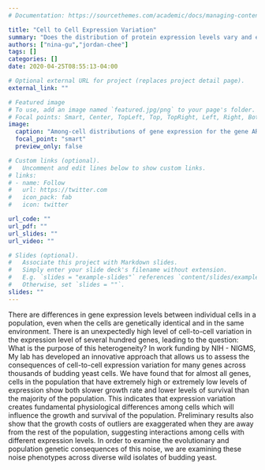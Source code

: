 ```yaml
---
# Documentation: https://sourcethemes.com/academic/docs/managing-content/

title: "Cell to Cell Expression Variation"
summary: "Does the distribution of protein expression levels vary and evolve? Why?"
authors: ["nina-gu","jordan-chee"]
tags: []
categories: []
date: 2020-04-25T08:55:13-04:00

# Optional external URL for project (replaces project detail page).
external_link: ""

# Featured image
# To use, add an image named `featured.jpg/png` to your page's folder.
# Focal points: Smart, Center, TopLeft, Top, TopRight, Left, Right, BottomLeft, Bottom, BottomRight.
image:
  caption: "Among-cell distributions of gene expression for the gene ARA1 (arabinose dehydrogenase) are shown for a lab strain, a clinical isolate, and a fruit isolate."
  focal_point: "smart"
  preview_only: false

# Custom links (optional).
#   Uncomment and edit lines below to show custom links.
# links:
# - name: Follow
#   url: https://twitter.com
#   icon_pack: fab
#   icon: twitter

url_code: ""
url_pdf: ""
url_slides: ""
url_video: ""

# Slides (optional).
#   Associate this project with Markdown slides.
#   Simply enter your slide deck's filename without extension.
#   E.g. `slides = "example-slides"` references `content/slides/example-slides.md`.
#   Otherwise, set `slides = ""`.
slides: ""
---
```

There are differences in gene expression levels between individual cells in a population, even when the cells are genetically identical and in the same environment. There is an unexpectedly high level of cell-to-cell variation in the expression level of several hundred genes, leading to the question: What is the purpose of this heterogeneity? In work funding by NIH - NIGMS, My lab has developed an innovative approach that allows us to assess the consequences of cell-to-cell expression variation for many genes across thousands of budding yeast cells. We have found that for almost all genes, cells in the population that have extremely high or extremely low levels of expression show both slower growth rate and lower levels of survival than the majority of the population. This indicates that expression variation creates fundamental physiological differences among cells which will influence the growth and survival of the population. Preliminary results also show that the growth costs of outliers are exaggerated when they are away from the rest of the population, suggesting interactions among cells with different expression levels. In order to examine the evolutionary and population genetic consequences of this noise, we are examining these noise phenotypes across diverse wild isolates of budding yeast. 